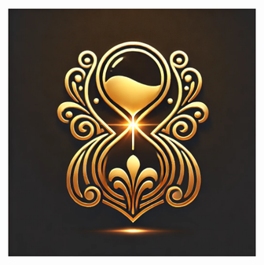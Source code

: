 [![logo](https://github.com/chiffres/ephemeral/raw/main/logo.png)](https://github.com/chiffres/ephemeral/wiki)